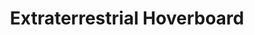 ---
layout: prompt
type: flux
title: Extraterrestrial Hoverboard
badge_main: Flux Prompt
canva_page: 8
trigger_field:
  id: trigger-word-input
  label: Trigger Word
  placeholder: "give your trigger word"
  default: "your trigger word"
  copy_label: Copy Prompt
  token: "your-trigger-word"
prompt: |
    (your-trigger-word), wearing a fitted dark blue T-shirt, steps onto a hovering magenta-translucent alien chariot in the heart of a lush, indigo-drenched rainforest. The vehicle, shaped like a smooth crystalline arc with no visible engines, emits soft pulses of violet light along its underbelly. As soon as he makes contact, the chariot responds by rising a few inches, surrounded by floating glyphs and softly resonating tones. His face lights up with joy and amazement, visible for a moment as the vehicle tilts upward and zips into the violet sky, vanishing between glowing canopy layers with seamless, non-terrestrial motion. Rainforest mist swirls in his wake, and the entire environment radiates a hyper-real, saturated sci-fi palette of teal, indigo, and magenta.
---